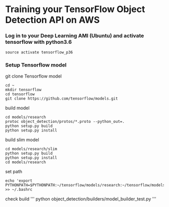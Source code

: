 # Training your TensorFlow Object Detection API on AWS


### Log in to your Deep Learning AMI (Ubuntu) and activate tensorflow with python3.6

```
source activate tensorflow_p36
```

### Setup Tensorflow model

git clone Tensorflow model

```
cd ~
mkdir tensorflow
cd tensorflow
git clone https://github.com/tensorflow/models.git
```

build model
```
cd models/research
protoc object_detection/protos/*.proto --python_out=.
python setup.py build
python setup.py install
```

build slim model
```
cd models/research/slim
python setup.py build
python setup.py install
cd models/research
```

set path
```
echo 'export PYTHONPATH=$PYTHONPATH:~/tensorflow/models/research:~/tensorflow/models/research/slim:~/tensorflow/models/research/object_detection' >> ~/.bashrc
```

check build
'''
python object_detection/builders/model_builder_test.py
'''

 
